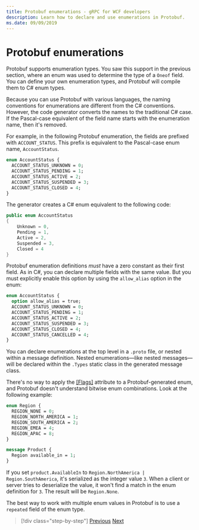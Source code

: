 ```yaml
---
title: Protobuf enumerations - gRPC for WCF developers
description: Learn how to declare and use enumerations in Protobuf.
ms.date: 09/09/2019
---
```


# Protobuf enumerations

Protobuf supports enumeration types. You saw this support in the previous section, where an enum was used to determine the type of a `Oneof` field. You can define your own enumeration types, and Protobuf will compile them to C# enum types. 

Because you can use Protobuf with various languages, the naming conventions for enumerations are different from the C# conventions. However, the code generator converts the names to the traditional C# case. If the Pascal-case equivalent of the field name starts with the enumeration name, then it's removed.

For example, in the following Protobuf enumeration, the fields are prefixed with `ACCOUNT_STATUS`. This prefix is equivalent to the Pascal-case enum name, `AccountStatus`.

```protobuf
enum AccountStatus {
  ACCOUNT_STATUS_UNKNOWN = 0;
  ACCOUNT_STATUS_PENDING = 1;
  ACCOUNT_STATUS_ACTIVE = 2;
  ACCOUNT_STATUS_SUSPENDED = 3;
  ACCOUNT_STATUS_CLOSED = 4;
}
```

The generator creates a C# enum equivalent to the following code:

```csharp
public enum AccountStatus
{
    Unknown = 0,
    Pending = 1,
    Active = 2,
    Suspended = 3,
    Closed = 4
}
```

Protobuf enumeration definitions *must* have a zero constant as their first field. As in C#, you can declare multiple fields with the same value. But you must explicitly enable this option by using the `allow_alias` option in the enum:

```protobuf
enum AccountStatus {
  option allow_alias = true;
  ACCOUNT_STATUS_UNKNOWN = 0;
  ACCOUNT_STATUS_PENDING = 1;
  ACCOUNT_STATUS_ACTIVE = 2;
  ACCOUNT_STATUS_SUSPENDED = 3;
  ACCOUNT_STATUS_CLOSED = 4;
  ACCOUNT_STATUS_CANCELLED = 4;
}
```

You can declare enumerations at the top level in a `.proto` file, or nested within a message definition. Nested enumerations—like nested messages—will be declared within the `.Types` static class in the generated message class.

There's no way to apply the [[Flags]](xref:System.FlagsAttribute) attribute to a Protobuf-generated enum, and Protobuf doesn't understand bitwise enum combinations. Look at the following example:

```protobuf
enum Region {
  REGION_NONE = 0;
  REGION_NORTH_AMERICA = 1;
  REGION_SOUTH_AMERICA = 2;
  REGION_EMEA = 4;
  REGION_APAC = 8;
}

message Product {
  Region available_in = 1;
}
```

If you set `product.AvailableIn` to `Region.NorthAmerica | Region.SouthAmerica`, it's serialized as the integer value `3`. When a client or server tries to deserialize the value, it won't find a match in the enum definition for `3`. The result will be `Region.None`.

The best way to work with multiple enum values in Protobuf is to use a `repeated` field of the enum type.

>[!div class="step-by-step"]
>[Previous](protobuf-any-oneof.md)
>[Next](protobuf-maps.md)
